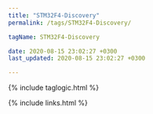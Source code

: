 ```yaml
---
title: "STM32F4-Discovery"
permalink: /tags/STM32F4-Discovery/

tagName: STM32F4-Discovery

date: 2020-08-15 23:02:27 +0300
last_updated: 2020-08-15 23:02:27 +0300

---
```


{% include taglogic.html %}

{% include links.html %}
